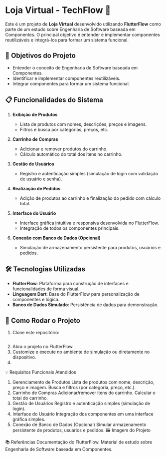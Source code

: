 # Loja Virtual - TechFlow 🛒

Este é um projeto de **Loja Virtual** desenvolvido utilizando **FlutterFlow** como parte de um estudo sobre Engenharia de Software baseada em Componentes. O principal objetivo é entender e implementar componentes reutilizáveis e integrá-los para formar um sistema funcional.

## 🎯 Objetivos do Projeto
- Entender o conceito de Engenharia de Software baseada em Componentes.
- Identificar e implementar componentes reutilizáveis.
- Integrar componentes para formar um sistema funcional.

## 📋 Funcionalidades do Sistema
1. **Exibição de Produtos**
   - Lista de produtos com nomes, descrições, preços e imagens.
   - Filtros e busca por categorias, preços, etc.

2. **Carrinho de Compras**
   - Adicionar e remover produtos do carrinho.
   - Cálculo automático do total dos itens no carrinho.

3. **Gestão de Usuários**
   - Registro e autenticação simples (simulação de login com validação de usuário e senha).

4. **Realização de Pedidos**
   - Adição de produtos ao carrinho e finalização do pedido com cálculo total.

5. **Interface do Usuário**
   - Interface gráfica intuitiva e responsiva desenvolvida no FlutterFlow.
   - Integração de todos os componentes principais.

6. **Conexão com Banco de Dados (Opcional)**
   - Simulação de armazenamento persistente para produtos, usuários e pedidos.

## 🛠️ Tecnologias Utilizadas
- **FlutterFlow**: Plataforma para construção de interfaces e funcionalidades de forma visual.
- **Linguagem Dart**: Base do FlutterFlow para personalização de componentes e lógica.
- **Banco de Dados Simulado**: Persistência de dados para demonstração.

## 🚀 Como Rodar o Projeto
1. Clone este repositório:
   ```bash git clone https://github.com/seuusuario/loja-virtual.git
2. Abra o projeto no FlutterFlow.
3. Customize e execute no ambiente de simulação ou diretamente no dispositivo.
4. 
💡 Requisitos Funcionais Atendidos
1. Gerenciamento de Produtos
Lista de produtos com nome, descrição, preço e imagem.
Busca e filtros (por categoria, preço, etc.).
2. Carrinho de Compras
Adicionar/remover itens do carrinho.
Calcular o total do carrinho.
3. Gestão de Usuários
Registro e autenticação simples (simulação de login).
4. Interface do Usuário
Integração dos componentes em uma interface gráfica simples.
5. Conexão de Banco de Dados (Opcional)
Simular armazenamento persistente de produtos, usuários e pedidos.
🖼️ Imagem do Projeto

📚 Referências
Documentação do FlutterFlow.
Material de estudo sobre Engenharia de Software baseada em Componentes.
